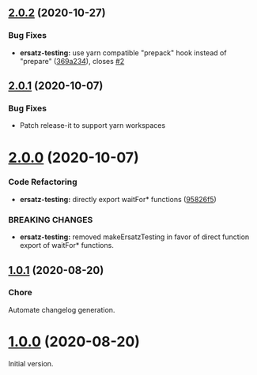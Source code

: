## [2.0.2](https://github.com/formidable-webview/ersatz/compare/@formidable-webview/ersatz-testing@2.0.1...@formidable-webview/ersatz-testing@2.0.2) (2020-10-27)


### Bug Fixes

* **ersatz-testing:** use yarn compatible "prepack" hook instead of "prepare" ([369a234](https://github.com/formidable-webview/ersatz/commit/369a2346b6bb418d3f37626cde5a1654cc3eb8e0)), closes [#2](https://github.com/formidable-webview/ersatz/issues/2)

## [2.0.1](https://github.com/formidable-webview/ersatz/compare/@formidable-webview/ersatz-testing@2.0.0...@formidable-webview/ersatz-testing@2.0.1) (2020-10-07)

### Bug Fixes

- Patch release-it to support yarn workspaces

# [2.0.0](https://github.com/formidable-webview/ersatz/compare/@formidable-webview/ersatz-core@2.0.0...@formidable-webview/ersatz-testing@2.0.0) (2020-10-07)


### Code Refactoring

* **ersatz-testing:** directly export waitFor* functions ([95826f5](https://github.com/formidable-webview/ersatz/commit/95826f51e621c59b81968762a955dead99477aa1))


### BREAKING CHANGES

* **ersatz-testing:** removed makeErsatzTesting in favor of direct function
export of waitFor* functions.

## [1.0.1](https://github.com/formidable-webview/ersatz-testing/compare/v1.0.0...v1.0.1) (2020-08-20)

### Chore

Automate changelog generation.

# [1.0.0](https://github.com/formidable-webview/ersatz-testing/compare/v1.0.0...v1.0.1) (2020-08-20)

Initial version.
